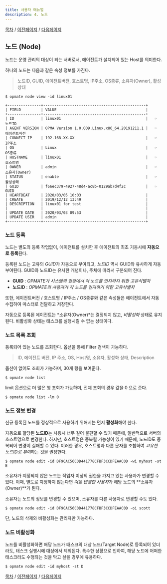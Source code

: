 ```yaml
---
title: 사용자 매뉴얼
description: 4. 노드
---
```


[목차](UserManual.md) / [이전페이지](UserManual3.md) / [다음페이지](UserManual5.md)

## 노드 (Node)

노드는 운영 관리의 대상이 되는 서버로서, 에이전트가 설치되어 있는 Host를 의미한다.

하나의 노드는 다음과 같은 속성 정보를 가진다.
> 노드ID, GUID, 에이전트버전, 호스트명, IP주소, OS종류, 소유자(Owner), 활성상태

```
$ opmate node view -id linux01

+---------------+----------------------------------------------+
| FIELD         | VALUE                                        |
+---------------+----------------------------------------------+
| ID            | linux01                                      |   ☞ 노드ID
| AGENT VERSION | OPMA Version 1.0.009.Linux.x86_64.20191211.1 |   ☞ 에이전트버전
| CONNECT IP    | 192.168.XX.XX                                |   ☞ IP주소
| OS            | Linux                                        |   ☞ OS종류
| HOSTNAME      | linux01                                      |   ☞ 호스트명
| OWNER         | admin                                        |   ☞ 소유자(Owner)
| STATUS        | enable                                       |   ☞ 활성상태
| GUID          | f66ec379-4927-48d4-ac8b-0129ab7d4f2c         |   ☞ GUID
| HEARTBEAT     | 2020/03/05 10:03                             |
| CREATE        | 2019/12/12 13:49                             |
| DESCRIPTION   | linux01 for test                             |
|               |                                              |
| UPDATE DATE   | 2020/03/03 09:53                             |
| UPDATE USER   | admin                                        |
+---------------+----------------------------------------------+
```

### 노드 등록

노드는 별도의 등록 작업없이, 에이전트를 설치한 후 에이전트의 최초 기동시에 **자동으로 등록**된다.

등록된 노드는 고유의 *GUID*가 자동으로 부여되고, *노드ID* 역시 GUID와 유사하게 자동 부여된다.
GUID와 노드ID는 유사한 개념이나, 주체에 따라서 구분되어 진다.

- **GUID**  : *OPMATE가 시스템의 입장에서 각 노드를 인지하지 위한 고유식별자*
- **노드ID** : *OPMATE의 사용자가 각 노드를 인지하기 위한 고유식별자*

또한, 에이전트버전 / 호스트명 / IP주소 / OS종류와 같은 속성들은 에이전트에서 자동 수집하여 마스터로 전달하고 저장한다.

자동으로 등록된 에이전트는 *소유자(Owner)*는 결정되지 않고, *비활성화* 상태로 유지된다.
비활성화 상태는 태스크를 실행시킬 수 없는 상태이다.

### 노드 목록 조회

등록되어 있는 노드를 조회한다. 옵션을 통해 Filter 검색이 가능하다.
> ID, 에이전트 버전, IP 주소, OS, Host명, 소유자, 활성화 상태, Description

옵션이 없어도 조회가 가능하며, 30개 행을 보여준다.

```
$ opmate node list 
```

limit 옵션으로 더 많은 행 조회가 가능하며, 전체 조회의 경우 값을 0 으로 준다.

```
$ opmate node list -lm 0
```

### 노드 정보 변경

신규 등록된 노드를 정상적으로 사용하기 위해서는 먼저 **활성화**해야 한다.

자동으로 할당된 **노드ID**는 사용시 너무 길어 불편할 수 있기 때문에, 일반적으로 서버의 호스트명으로 변경한다.
하지만, 호스트명은 중복될 가능성이 있기 때문에, 노드ID도 중복되어 변경이 실패할 수 있다.
이러한 경우, 호스트명과 다른 문자를 조합하여 *고유한 노드ID로 부여*하는 것을 권장한다.

```
$ opmate node edit -id DF9CAC56C0D441778CFBF3CCDFEAAC0D -wi myhost -st E
```

소유자가 지정되지 않은 노드는 작업자 이상의 권한을 가지고 있는 사용자가 변경할 수 있다.
이때, 별도로 지정하지 않는다면 *처음 변경한 사용자*가 해당 노드의 **소유자(Owner)**가 된다.

소유자는 노드의 정보를 변경할 수 있으며, 소유자를 다른 사용자로 변경할 수도 있다.

```
$ opmate node edit -id DF9CAC56C0D441778CFBF3CCDFEAAC0D -oi scott
```

단, 노드의 삭제와 비활성화는 관리자만 가능하다.

### 노드 비활성화

노드를 비활성화하면 해당 노드가 태스크의 대상 노드(Target Node)로 등록되어 있더라도, 태스크 실행시에 대상에서 제외된다.
특수한 상황으로 인하여, 해당 노드에 어떠한 태스크라도 수행되는 것을 막고 싶을 경우에 유용하다.

```
$ opmate node edit -id myhost -st D
```

[목차](UserManual.md) / [이전페이지](UserManual3.md) / [다음페이지](UserManual5.md)